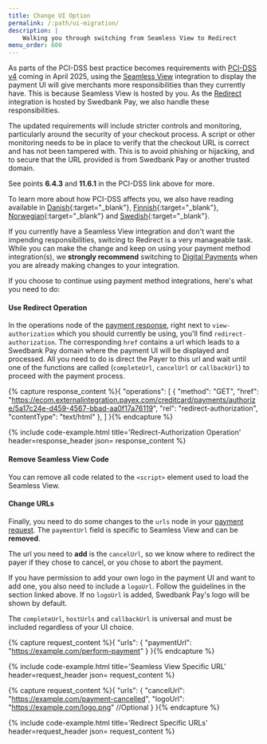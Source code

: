 ```yaml
---
title: Change UI Option
permalink: /:path/ui-migration/
description: |
    Walking you through switching from Seamless View to Redirect
menu_order: 600
---
```


As parts of the PCI-DSS best practice becomes requirements with
[PCI-DSS v4][pci] coming in April 2025, using the [Seamless View][seamless-view]
integration to display the payment UI will give merchants more responsibilities
than they currently have. This is because Seamless View is hosted by you. As the
[Redirect][redirect] integration is hosted by Swedbank Pay, we also handle these
responsibilities.

The updated requirements will include stricter controls and monitoring,
particularly around the security of your checkout process. A script or other
monitoring needs to be in place to verify that the checkout URL is correct and
has not been tampered with. This is to avoid phishing or hijacking, and to
secure that the URL provided is from Swedbank Pay or another trusted domain.

See points **6.4.3** and **11.6.1** in the PCI-DSS link above for more.

To learn more about how PCI-DSS affects you, we also have reading available
in [Danish][da]{:target="_blank"}, [Finnish][fi]{:target="_blank"},
[Norwegian][no]{:target="_blank"} and [Swedish][se]{:target="_blank"}.

If you currently have a Seamless View integration and don't want the impending
responsibilities, switcing to Redirect is a very manageable task. While you can
make the change and keep on using your payment method integration(s), we
**strongly recommend** switching to [Digital Payments][dp] when you are already
making changes to your integration.

If you choose to continue using payment method integrations, here's what you
need to do:

#### Use Redirect Operation

In the operations node of the [payment response][post-response], right next to
`view-authorization` which you should currently be using, you'll find
`redirect-authorization`. The corresponding `href` contains a url which leads to
a Swedbank Pay domain where the payment UI will be displayed and processed. All
you need to do is direct the Payer to this url and wait until one of the
functions are called (`completeUrl`, `cancelUrl` or `callbackUrl`) to proceed
with the payment process.

{% capture response_content %}{
    "operations": [
        {
          "method": "GET",
          "href": "https://ecom.externalintegration.payex.com/creditcard/payments/authorize/5a17c24e-d459-4567-bbad-aa0f17a76119",
          "rel": "redirect-authorization",
          "contentType": "text/html"
        },
    ]
}{% endcapture %}

 {% include code-example.html
    title='Redirect-Authorization Operation'
    header=response_header
    json= response_content
    %}

#### Remove Seamless View Code

You can remove all code related to the `<script>` element used to load the
Seamless View.

#### Change URLs

Finally, you need to do some changes to the `urls` node in your
[payment request][post-request]. The `paymentUrl` field is specific to Seamless
View and can be **removed**.

The url you need to **add** is the `cancelUrl`, so we know where to redirect the
payer if they chose to cancel, or you chose to abort the payment.

If you have permission to add your own logo in the payment UI and want to add
one, you also need to include a `logoUrl`. Follow the guidelines in the section
linked above. If no `logoUrl` is added, Swedbank Pay's logo will be shown by
default.

The `completeUrl`, `hostUrls` and `callbackUrl` is universal and must be
included regardless of your UI choice.

{% capture request_content %}{
        "urls": {
            "paymentUrl": "https://example.com/perform-payment"
        }
}{% endcapture %}

{% include code-example.html
    title='Seamless View Specific URL'
    header=request_header
    json= request_content
    %}

{% capture request_content %}{
        "urls": {
            "cancelUrl": "https://example.com/payment-cancelled",
            "logoUrl": "https://example.com/logo.png" //Optional
        }
}{% endcapture %}

{% include code-example.html
    title='Redirect Specific URLs'
    header=request_header
    json= request_content
    %}

[dp]: /checkout-v3/
[pci]: https://www.swedbankpay.se/globalassets/global-documents/risk-and-security/pci-dss-v4-0-saq-a-r2.pdf
[post-response]: /old-implementations/payment-instruments-v1/card/redirect#card-payment-response
[post-request]: /old-implementations/payment-instruments-v1/card/redirect#card-payment-request
[seamless-view]: /old-implementations/payment-instruments-v1/card/seamless-view
[redirect]: /old-implementations/payment-instruments-v1/card/redirect
[da]: https://www.swedbankpay.dk/risiko-og-sikkerhed/pci-sadan-bliver-du-pavirket
[fi]: https://www.swedbankpay.fi/riskit-ja-turvallisuus/nain-pci-vaikuttaa-sinuun
[no]: https://www.swedbankpay.no/risiko-og-sikkerhet/pci-slik-pavirkes-du
[se]: https://www.swedbankpay.se/risk-och-sakerhet/pci-sa-paverkas-du
